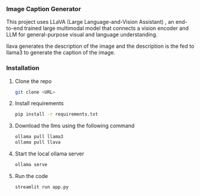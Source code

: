 ### Image Caption Generator

This project uses LLaVA (Large Language-and-Vision Assistant) , an end-to-end trained large multimodal model that connects a vision encoder and LLM for general-purpose visual and language understanding.

llava generates the description of the image and the description is the fed to llama3 to generate the caption of the image.

### Installation

1. Clone the repo

   ```sh
   git clone <URL>
   ```

2. Install requirements

   ```sh
   pip install -r requirements.txt
   ```

3. Download the llms using the following command

   ```sh
   ollama pull llama3
   ollama pull llava
   ```

4. Start the local ollama server

   ```sh
   ollama serve
   ```

5. Run the code

   ```sh
   streamlit run app.py
   ```
